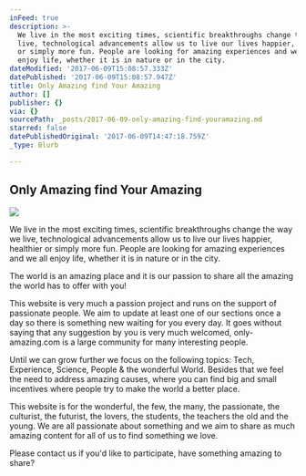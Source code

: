 ```yaml
---
inFeed: true
description: >-
  We live in the most exciting times, scientific breakthroughs change the way we
  live, technological advancements allow us to live our lives happier, healthier
  or simply more fun. People are looking for amazing experiences and we all
  enjoy life, whether it is in nature or in the city.
dateModified: '2017-06-09T15:08:57.333Z'
datePublished: '2017-06-09T15:08:57.947Z'
title: Only Amazing find Your Amazing
author: []
publisher: {}
via: {}
sourcePath: _posts/2017-06-09-only-amazing-find-youramazing.md
starred: false
datePublishedOriginal: '2017-06-09T14:47:18.759Z'
_type: Blurb

---
```

## Only Amazing find Your Amazing
![](https://the-grid-user-content.s3-us-west-2.amazonaws.com/eef657c9-3262-4b27-8219-0e0fe5e33f62.jpg)

We live in the most exciting times, scientific breakthroughs change the way we live, technological advancements allow us to live our lives happier, healthier or simply more fun. People are looking for amazing experiences and we all enjoy life, whether it is in nature or in the city.

The world is an amazing place and it is our passion to share all the amazing the world has to offer with you!

This website is very much a passion project and runs on the support of passionate people. We aim to update at least one of our sections once a day so there is something new waiting for you every day. It goes without saying that any suggestion by you is very much welcomed, only-amazing.com is a large community for many interesting people.

Until we can grow further we focus on the following topics: Tech, Experience, Science, People & the wonderful World. Besides that we feel the need to address amazing causes, where you can find big and small incentives where people try to make the world a better place. 

This website is for the wonderful, the few, the many, the passionate, the culturist, the futurist, the lovers, the students, the teachers the old and the young. We are all passionate about something and we aim to share as much amazing content for all of us to find something we love.

Please contact us if you'd like to participate, have something amazing to share?